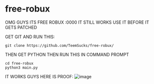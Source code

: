 # free-robux
OMG GUYS ITS FREE ROBUX :0000
IT STILL WORKS USE IT BEFORE IT GETS PATCHED

GET GIT AND RUN THIS:
```
git clone https://github.com/TeemSucks/free-robux/
```
THEN GET PYTHON THEN RUN THIS IN COMMAND PROMPT
```
cd free-robux
python3 main.py
```

IT WORKS GUYS HERE IS PROOF:
![image](https://media.discordapp.net/attachments/1143912322335789106/1164672273492492309/6759ADE5-4464-4ED7-A37C-8010313934DC.jpg?ex=65441094&is=65319b94&hm=314ba6fc3f25f73764f8f01d0c357a0ec322a679ed9a70709fd517ee753c366f&=&width=1234&height=924)

